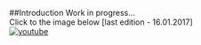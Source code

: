 ##Introduction
Work in progress... </br>
Click to the image below [last edition - 16.01.2017] <br/>
[![youtube](https://cloud.githubusercontent.com/assets/19840443/22186448/6eea2a12-e0f6-11e6-9130-508de69df870.png)](https://www.youtube.com/watch?v=qRfuXef7uSw)
